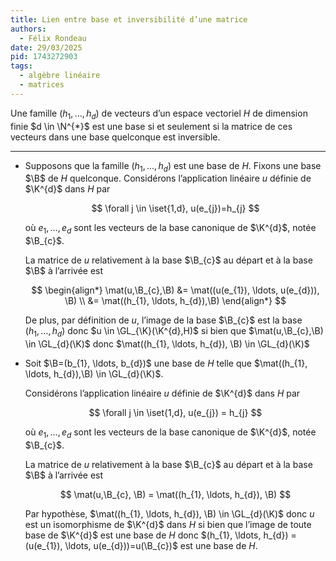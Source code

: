 ```yaml
---
title: Lien entre base et inversibilité d’une matrice
authors:
  - Félix Rondeau
date: 29/03/2025
pid: 1743272903
tags:
  - algèbre linéaire
  - matrices
---
```


Une famille $(h_{1}, \ldots, h_{d})$ de vecteurs d’un espace vectoriel $H$ de dimension finie $d \in \N^{*}$ est une base si et seulement si la matrice de ces vecteurs dans une base quelconque est inversible.

---

- Supposons que la famille $(h_{1}, \ldots, h_{d})$ est une base de $H$. Fixons une base $\B$ de $H$ quelconque. Considérons l’application linéaire $u$ définie de $\K^{d}$ dans $H$ par

  $$
      \forall j \in \iset{1,d}, u(e_{j})=h_{j}
  $$

  où $e_{1}, \ldots, e_{d}$ sont les vecteurs de la base canonique de $\K^{d}$, notée $\B_{c}$.

  La matrice de $u$ relativement à la base $\B_{c}$ au départ et à la base $\B$ à l’arrivée est

  $$
      \begin{align*}
          \mat(u,\B_{c},\B) &= \mat((u(e_{1}), \ldots, u(e_{d})), \B) \\
  &= \mat((h_{1}, \ldots, h_{d}),\B)
      \end{align*}
  $$

  De plus, par définition de $u$, l’image de la base $\B_{c}$ est la base $(h_{1}, \ldots, h_{d})$ donc $u \in \GL_{\K}(\K^{d},H)$ si bien que $\mat(u,\B_{c},\B) \in \GL_{d}(\K)$ donc $\mat((h_{1}, \ldots, h_{d}), \B) \in \GL_{d}(\K)$

- Soit $\B=(b_{1}, \ldots, b_{d})$ une base de $H$ telle que $\mat((h_{1}, \ldots, h_{d}),\B) \in \GL_{d}(\K)$.

  Considérons l’application linéaire $u$ définie de $\K^{d}$ dans $H$ par

  $$
      \forall j \in \iset{1,d}, u(e_{j}) = h_{j}
  $$

  où $e_{1}, \ldots, e_{d}$ sont les vecteurs de la base canonique de $\K^{d}$, notée $\B_{c}$.

  La matrice de $u$ relativement à la base $\B_{c}$ au départ et à la base $\B$ à l’arrivée est

  $$
      \mat(u,\B_{c}, \B) = \mat((h_{1}, \ldots, h_{d}), \B)
  $$

  Par hypothèse, $\mat((h_{1}, \ldots, h_{d}), \B) \in \GL_{d}(\K)$ donc $u$ est un isomorphisme de $\K^{d}$ dans $H$ si bien que l’image de toute base de $\K^{d}$ est une base de $H$ donc $(h_{1}, \ldots, h_{d}) = (u(e_{1}), \ldots, u(e_{d}))=u(\B_{c})$ est une base de $H$.
